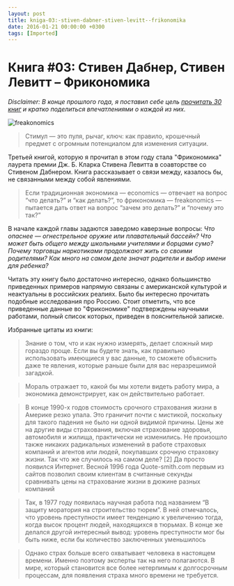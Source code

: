 ```yaml
---
layout: post
title: kniga-03:-stiven-dabner-stiven-levitt--frikonomika
date: 2016-01-21 00:00:00 +0300
tags: [Imported]
---
```

# Книга #03: Стивен Дабнер, Стивен Левитт – Фрикономика

_Disclaimer: В конце прошлого года, я поставил себе цель [прочитать 30 книг](https://blog.alexeyev.me/2015/12/30-books-2016/ "2016: 30 книг") и кратко поделиться впечатлениями о каждой из них._

![freakonomics](https://vlaim.s3.amazonaws.com/uploads/2016/01/freakonomics.jpeg)

> <div class="bm-quote-content-text">Стимул — это пуля, рычаг, ключ: как правило, крошечный предмет с огромным потенциалом для изменения ситуации.</div>

Третьей книгой, которую я прочитал в этом году стала "Фрикономика" лаурета премии Дж. Б. Кларка Стивена Левитта в соавторстве со Стивеном Дабнером. Книга рассказывает о связи между, казалось бы, не связанными между собой явлениями.

> Если традиционная экономика — economics — отвечает на вопрос “что делать?” и “как делать?”, то фрикономика — freakonomics — пытается дать ответ на вопрос “зачем это делать?” и “почему это так?”

В начале каждой главы задаются заведомо каверзные вопросы: _Что опаснее — огнестрельное оружие или плавательный бассейн? Что может быть общего между школьными учителями и борцами сумо? Почему торговцы наркотиками продолжают жить со своими родителями? Как много на самом деле значат родители и выбор имени для ребенка?_ 

Читать эту книгу было достаточно интересно, однако большинство приведенных примеров напрямую связаны с американской культурой и неактуальны в российских реалиях. Было бы интересно прочитать подобные исследования про Россию. Стоит отметить, что все приведенные данные во "Фрикономике" подтверждены научными работами, полный список которых, приведен в пояснительной записке.

Избранные цитаты из книги:

> Знание о том, что и как нужно измерять, делает сложный мир гораздо проще. Если вы будете знать, как правильно использовать имеющиеся у вас данные, то сможете объяснить даже те явления, которые раньше были для вас неразрешимой загадкой.

> Мораль отражает то, какой бы мы хотели видеть работу мира, а экономика демонстрирует, как он действительно работает.

> В конце 1990-х годов стоимость срочного страхования жизни в Америке резко упала. Это граничит почти с мистикой, поскольку для такого падения не было ни одной видимой причины. Цены же на другие виды страхования, включая страхование здоровья, автомобиля и жилища, практически не изменились. Не произошло также никаких радикальных изменений в работе страховых компаний и агентов или людей, покупавших срочную страховку жизни. Так что же случилось на самом деле? [2] Да просто появился Интернет. Весной 1996 года Quote-smith.com первым из сайтов позволил своим клиентам в считанные секунды сравнивать цены на страхование жизни в дюжине разных компаний

> Так, в 1977 году появилась научная работа под названием “В защиту моратория на строительство тюрем”. В ней отмечалось, что уровень преступности имеет тенденцию к увеличению тогда, когда высок процент людей, находящихся в тюрьмах. В конце же делался другой интересный вывод: уровень преступности мог бы быть ниже, если бы количество заключенных уменьшилось

> Однако страх больше всего охватывает человека в настоящем времени. Именно поэтому эксперты так на него полагаются. В мире, который становится все более нетерпимым к долгосрочным процессам, для появления страха много времени не требуется.